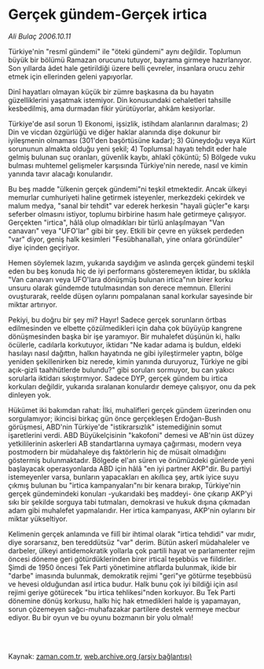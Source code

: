 # Gerçek gündem-Gerçek irtica

*Ali Bulaç 2006.10.11*

<td class="columnist-detail">
<p>Türkiye'nin "resmî gündemi" ile "öteki gündemi" aynı değildir. Toplumun büyük bir bölümü Ramazan orucunu tutuyor, bayrama girmeye hazırlanıyor. Son yıllarda âdet hale getirildiği üzere belli çevreler, insanlara orucu zehir etmek için ellerinden geleni yapıyorlar.</p>
<p>
<div id="haberMetinDiv">
<p>Dinî hayatları olmayan küçük bir zümre başkasına da bu hayatın güzelliklerini yaşatmak istemiyor. Din konusundaki cehaletleri tahsille kesbedilmiş, ama durmadan fikir yürütüyorlar, ahkâm kesiyorlar. 
<p>Türkiye'de asıl sorun 1) Ekonomi, işsizlik, istihdam alanlarının daralması; 2) Din ve vicdan özgürlüğü ve diğer haklar alanında dişe dokunur bir iyileşmenin olmaması (301'den başörtüsüne kadar); 3) Güneydoğu veya Kürt sorununun almakta olduğu yeni şekil; 4) Toplumsal hayatı tehdit eder hale gelmiş bulunan suç oranları, güvenlik kaybı, ahlakî çöküntü; 5) Bölgede vuku bulması muhtemel gelişmeler karşısında Türkiye'nin nerede, nasıl ve kimin yanında tavır alacağı konularıdır. 
<p>Bu beş madde "ülkenin gerçek gündemi"ni teşkil etmektedir. Ancak ülkeyi memurlar cumhuriyeti haline getirmek isteyenler, merkezdeki çekirdek ve malum medya, "sanal bir tehdit" var ederek herkesin "hayali güçler"e karşı seferber olmasını istiyor, toplumu birbirine hasım hale getirmeye çalışıyor. Gerçekten "irtica", hâlâ olup olmadıkları bir türlü anlaşılmayan "Van canavarı" veya "UFO'lar" gibi bir şey. Etkili bir çevre en yüksek perdeden "var" diyor, geniş halk kesimleri "Fesübhanallah, yine onlara göründüler" diye içinden geçiriyor. 
<p>Hemen söylemek lazım, yukarıda saydığım ve aslında gerçek gündemi teşkil eden bu beş konuda hiç de iyi performans gösteremeyen iktidar, bu sıklıkla "Van canavarı veya UFO'lara dönüşmüş bulunan irtica"nın birer korku unsuru olarak gündemde tutulmasından son derece memnun. Ellerini ovuşturarak, reelde düşen oylarını pompalanan sanal korkular sayesinde bir miktar artırıyor. 
<p>Pekiyi, bu doğru bir şey mi? Hayır! Sadece gerçek sorunların örtbas edilmesinden ve elbette çözülmedikleri için daha çok büyüyüp kangrene dönüşmesinden başka bir işe yaramıyor. Bir muhalefet düşünün ki, halkı öcülerle, cadılarla korkutuyor, iktidarı "Ne kadar adama iş buldun, eldeki hasılayı nasıl dağıttın, halkın hayatında ne gibi iyileştirmeler yaptın, bölge yeniden şekillenirken biz nerede, kimin yanında duruyoruz, Türkiye ne gibi açık-gizli taahhütlerde bulundu?" gibi soruları sormuyor, bu can yakıcı sorularla iktidarı sıkıştırmıyor. Sadece DYP, gerçek gündem bu irtica korkuları değildir, yukarıda sıralanan konulardır demeye çalışıyor, onu da pek dinleyen yok. 
<p>Hükümet iki bakımdan rahat: İlki, muhalifleri gerçek gündem üzerinden onu sorgulamıyor; ikincisi birkaç gün önce gerçekleşen Erdoğan-Bush görüşmesi, ABD'nin Türkiye'de "istikrarsızlık" istemediğinin somut işaretlerini verdi. ABD Büyükelçisinin "kakofoni" demesi ve AB'nin üst düzey yetkililerinin askerleri AB standartlarına uymaya çağırması, modern veya postmodern bir müdahaleye dış faktörlerin hiç de müsait olmadığını göstermiş bulunmaktadır. Bölgede el'an süren ve önümüzdeki günlerde yeni başlayacak operasyonlarda ABD için hâlâ "en iyi partner AKP"dir. Bu partiyi istemeyenler varsa, bunların yapacakları en akıllıca şey, artık iyice suyu çıkmış bulunan bu "irtica kampanyaları"nı bir kenara bırakıp, Türkiye'nin gerçek gündemindeki konuları -yukarıdaki beş maddeyi- öne çıkarıp AKP'yi sıkı bir şekilde sorguya tabi tutmaları, demokrasi ve hukuk dışına çıkmadan adam gibi muhalefet yapmalarıdır. Her irtica kampanyası, AKP'nin oylarını bir miktar yükseltiyor. 
<p>Kelimenin gerçek anlamında ve fiilî bir ihtimal olarak "irtica tehdidi" var mıdır, diye sorarsanız, ben tereddütsüz "var" derim. Bütün askerî müdahaleler ve darbeler, ülkeyi antidemokratik yollarla çok partili hayat ve parlamenter rejim öncesi döneme geri götürdüklerinden birer irticaî teşebbüs ve fiildirler. Şimdi de 1950 öncesi Tek Parti yönetimine atıflarda bulunmak, ikide bir "darbe" imasında bulunmak, demokratik rejimi "geri"ye götürme teşebbüsü ve hevesi olduğundan asıl irtica budur. Halk bunu çok iyi bildiği için asıl rejimi geriye götürecek "bu irtica tehlikesi"nden korkuyor. Bu Tek Parti dönemine dönüş korkusu, halkı hiç hak etmedikleri halde iş yapamayan, sorun çözemeyen sağcı-muhafazakar partilere destek vermeye mecbur ediyor. Bu bir oyun ve bu oyunu bozmanın bir yolu olmalı! </p></p></p></p></p></p></p></div>
</p>


<p><br>
		 </br></p></td>

Kaynak: [zaman.com.tr](http://zaman.com.tr/yazar.do?yazino=434273), [web.archive.org (arşiv bağlantısı)](http://web.archive.org/web/20120314230709/http://www.zaman.com.tr/yazar.do?yazino=434273)
